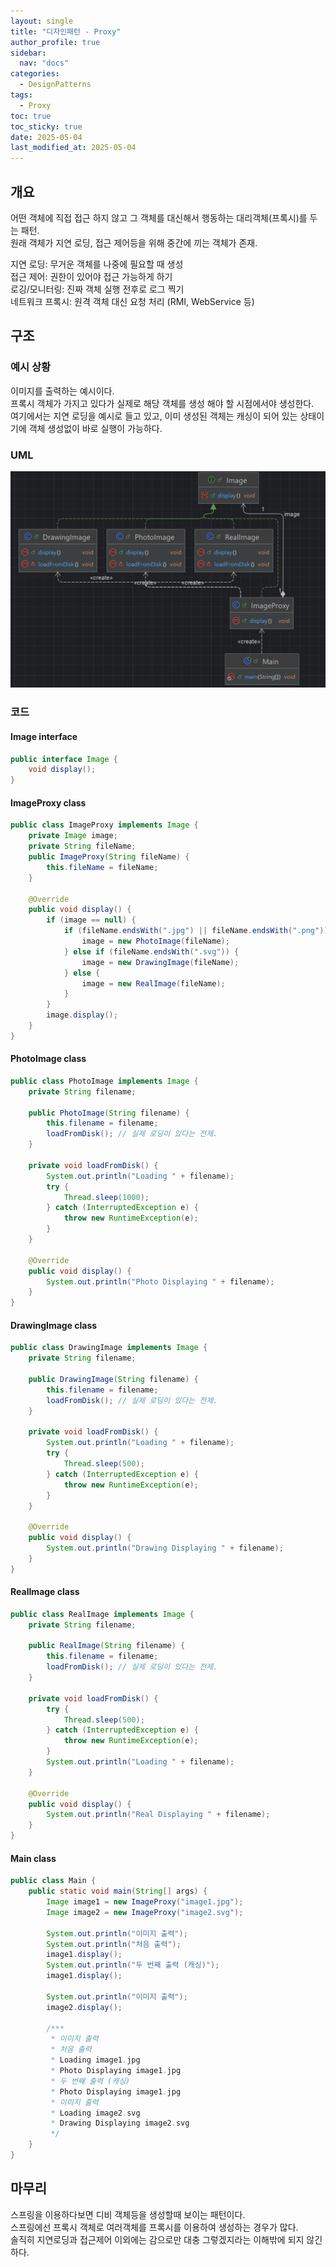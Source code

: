 ```yaml
---
layout: single
title: "디자인패턴 - Proxy"
author_profile: true
sidebar:
  nav: "docs"
categories: 
  - DesignPatterns
tags:
  - Proxy
toc: true
toc_sticky: true
date: 2025-05-04
last_modified_at: 2025-05-04
---
```


## 개요
어떤 객체에 직접 접근 하지 않고 그 객체를 대신해서 행동하는 대리객체(프록시)를 두는 패턴.  
원래 객체가 지연 로딩, 접근 제어등을 위해 중간에 끼는 객체가 존재.  
  
지연 로딩:	무거운 객체를 나중에 필요할 때 생성  
접근 제어:	권한이 있어야 접근 가능하게 하기  
로깅/모니터링:	진짜 객체 실행 전후로 로그 찍기  
네트워크 프록시:	원격 객체 대신 요청 처리 (RMI, WebService 등)

## 구조
### 예시 상황
이미지를 출력하는 예시이다.  
프록시 객체가 가지고 있다가 실제로 해당 객체를 생성 해야 할 시점에서야 생성한다.  
여기에서는 지연 로딩을 예시로 들고 있고, 이미 생성된 객체는 캐싱이 되어 있는 상태이기에 객체 생성없이 바로 실행이 가능하다.

### UML
![image](../../../images/design/design-pattern/design-pattern_proxy.PNG)

### 코드
#### Image interface
```java
public interface Image {
    void display();
}
```

#### ImageProxy class
```java
public class ImageProxy implements Image {
    private Image image;
    private String fileName;
    public ImageProxy(String fileName) {
        this.fileName = fileName;
    }

    @Override
    public void display() {
        if (image == null) {
            if (fileName.endsWith(".jpg") || fileName.endsWith(".png")) {
                image = new PhotoImage(fileName);
            } else if (fileName.endsWith(".svg")) {
                image = new DrawingImage(fileName);
            } else {
                image = new RealImage(fileName);
            }
        }
        image.display();
    }
}
```

#### PhotoImage class
```java
public class PhotoImage implements Image {
    private String filename;

    public PhotoImage(String filename) {
        this.filename = filename;
        loadFromDisk(); // 실제 로딩이 있다는 전제.
    }

    private void loadFromDisk() {
        System.out.println("Loading " + filename);
        try {
            Thread.sleep(1000);
        } catch (InterruptedException e) {
            throw new RuntimeException(e);
        }
    }

    @Override
    public void display() {
        System.out.println("Photo Displaying " + filename);
    }
}
```

#### DrawingImage class
```java
public class DrawingImage implements Image {
    private String filename;

    public DrawingImage(String filename) {
        this.filename = filename;
        loadFromDisk(); // 실제 로딩이 있다는 전제.
    }

    private void loadFromDisk() {
        System.out.println("Loading " + filename);
        try {
            Thread.sleep(500);
        } catch (InterruptedException e) {
            throw new RuntimeException(e);
        }
    }

    @Override
    public void display() {
        System.out.println("Drawing Displaying " + filename);
    }
}
```

#### RealImage class
```java
public class RealImage implements Image {
    private String filename;

    public RealImage(String filename) {
        this.filename = filename;
        loadFromDisk(); // 실제 로딩이 있다는 전제.
    }

    private void loadFromDisk() {
        try {
            Thread.sleep(500);
        } catch (InterruptedException e) {
            throw new RuntimeException(e);
        }
        System.out.println("Loading " + filename);
    }

    @Override
    public void display() {
        System.out.println("Real Displaying " + filename);
    }
}
```

#### Main class
```java
public class Main {
    public static void main(String[] args) {
        Image image1 = new ImageProxy("image1.jpg");
        Image image2 = new ImageProxy("image2.svg");

        System.out.println("이미지 출력");
        System.out.println("처음 출력");
        image1.display();
        System.out.println("두 번째 출력 (캐싱)");
        image1.display();

        System.out.println("이미지 출력");
        image2.display();

        /***
         * 이미지 출력
         * 처음 출력
         * Loading image1.jpg
         * Photo Displaying image1.jpg
         * 두 번째 출력 (캐싱)
         * Photo Displaying image1.jpg
         * 이미지 출력
         * Loading image2.svg
         * Drawing Displaying image2.svg
         */
    }
}
```

## 마무리
스프링을 이용하다보면 디비 객체등을 생성할때 보이는 패턴이다.  
스프링에선 프록시 객체로 여러객체를 프록시를 이용하여 생성하는 경우가 많다.  
솔직히 지연로딩과 접근제어 이외에는 감으로만 대충 그렇겠지라는 이해밖에 되지 않긴하다.
